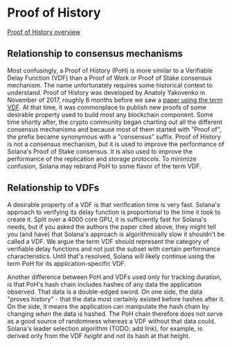 # Proof of History

[Proof of History overview](https://medium.com/solana-labs/proof-of-history-a-clock-for-blockchain-cf47a61a9274)

## Relationship to consensus mechanisms

Most confusingly, a Proof of History (PoH) is more similar to a Verifiable
Delay Function (VDF) than a Proof of Work or Proof of Stake consensus
mechanism. The name unfortunately requires some historical context to
understand. Proof of History was developed by Anatoly Yakovenko in November of
2017, roughly 6 months before we saw a [paper using the term
VDF](https://eprint.iacr.org/2018/601.pdf). At that time, it was commonplace to
publish new proofs of some desirable property used to build most any blockchain
component. Some time shortly after, the crypto community began charting out all
the different consensus mechanisms and because most of them started with "Proof
of", the prefix became synonymous with a "consensus" suffix. Proof of History
is not a consensus mechanism, but it is used to improve the performance of
Solana's Proof of Stake consensus. It is also used to improve the performance
of the replication and storage protocols. To minimize confusion, Solana may
rebrand PoH to some flavor of the term VDF.


## Relationship to VDFs

A desirable property of a VDF is that verification time is very fast. Solana's
approach to verifying its delay function is proportional to the time it took to
create it. Split over a 4000 core GPU, it is sufficiently fast for Solana's
needs, but if you asked the authors the paper cited above, they might tell you
(and have) that Solana's approach is algorithmically slow it shouldn't be
called a VDF. We argue the term VDF should represent the category of verifiable
delay functions and not just the subset with certain performance
characteristics. Until that's resolved, Solana will likely continue using the
term PoH for its application-specific VDF.

Another difference between PoH and VDFs used only for tracking duration, is
that PoH's hash chain includes hashes of any data the application observed.
That data is a double-edged sword. On one side, the data "proves history" -
that the data most certainly existed before hashes after it. On the side, it
means the application can manipulate the hash chain by changing *when* the data
is hashed. The PoH chain therefore does not serve as a good source of
randomness whereas a VDF without that data could. Solana's leader selection
algorithm (TODO: add link), for example, is derived only from the VDF *height*
and not its hash at that height.
